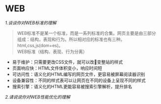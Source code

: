 # WEB
*1.谈谈你对WEB标准的理解*  
>WEB标准不是某一个标准，而是一系列标准的合集。网页主要是由三部分组成：结构，表现和行为。所以相对应的标准也有三种。html,css,js(dom+es)。  
WEB标准（结构、表现、行为分离）
* 易于维护：只需要更改CSS文件，就可以改变整站的样式  
* 页面响应快：HTML文件体积变小，响应时间短
* 可访问性：语义化的HTML编写的网页文件，更容易被屏幕阅读器识别
* 设备兼容性：不同的样式表可以让网页在不同的设备上呈现不同的样式
* 搜索引擎：语义化的HTML更能容易被搜索引擎解析，提升排名 

*2.请说说你对WEB性能优化的理解*  
